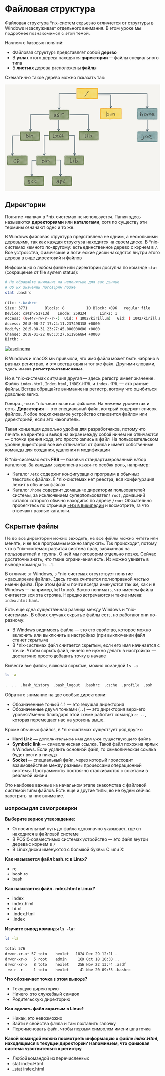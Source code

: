 # Файловая структура

Файловая структура *nix-систем серьезно отличается от структуры в Windows и заслуживает отдельного внимания. В этом уроке мы подробнее познакомимся с этой темой.

Начнем с базовых понятий:

- Файловая структура представляет собой **дерево**
- В **узлах** этого дерева находятся **директории** — файлы специального типа
- В **листьях** дерева расположены **файлы**

Схематично такое дерево можно показать так:

![Файловая структура в Unix](../images/cli/image_5_1.png)

## Директории

Понятие «папка» в *nix-системах не используется. Папки здесь называются **директориями** или **каталогами**, хотя по существу эти термины означают одно и то же.

В Windows файловая структура представлена не одним, а несколькими деревьями, так как каждая структура находится на своем диске. В *nix-системах немного по-другому: есть единственное дерево с корнем в `/`. Все устройства, физические и логические диски находятся внутри этого дерева в виде директорий и файлов.

Информация о любом файле или директории доступна по команде `stat` (сокращение от file system status):

```bash
# Не обращайте внимание на непонятные для вас данные
# Об их значении поговорим позже
stat .bashrc

File: '.bashrc'
Size: 3771        Blocks: 8          IO Block: 4096   regular file
Device: ca01h/51713d    Inode: 259234      Links: 1
Access: (0644/-rw-r--r--)  Uid: ( 1002/kirill.m)   Gid: ( 1002/kirill.m)
Access: 2018-08-27 17:24:11.237498138 +0000
Modify: 2015-08-31 23:27:45.000000000 +0000
Change: 2018-01-22 08:13:27.611966864 +0000
Birth: -
```

[![asciinema](https://asciinema.org/a/evHx3Dudt2TZIJlkI38OmZpEv.png)](https://asciinema.org/a/evHx3Dudt2TZIJlkI38OmZpEv/iframe?preload=1&cols=120&rows=15)


В Windows и macOS мы привыкли, что имя файла может быть набрано в разных регистрах, и это всегда один и тот же файл. Другими словами, здесь имена **регистронезависимые**.

Но в *nix-системах ситуация другая — здесь регистр имеет значение. Файлы `index.html`, `Index.html`, `INDEX.HTML` и `index.HTML` — это разные файлы. Всегда обращайте внимание на регистр, потому что ошибиться довольно легко.

Говорят, что в *nix «все является файлом». На нижнем уровне так и есть. **Директория** — это специальный файл, который содержит список файлов. Любое подключаемое устройство становится файлом или директорией, если это накопитель.

Такая концепция довольно удобна для разработчиков, потому что печать на принтер и вывод на экран между собой ничем не отличаются — с точки зрения кода, это просто запись в файл. На пользовательском уровне директория все же отличается от файла и имеет собственные команды для создания, удаления и модификации.

В *nix-системах есть **FHS** — базовый стандартизированный набор каталогов. За каждым закреплена какая-то особая роль, например:

- Каталог `/etc` содержит конфигурацию программ в обычных текстовых файлах. В *nix-системах нет реестра, вся конфигурация лежит в обычных файлах
- Каталог `/home` содержит домашние директории пользователей системы, за исключением суперпользователя `root`, домашний каталог которого обычно находится по адресу `/root`
Обязательно пробегитесь по странице [FHS в Википедии](https://ru.wikipedia.org/wiki/FHS) и посмотрите, за что отвечают разные каталоги.

## Скрытые файлы

Не во все директории можно заходить, не все файлы можно читать или менять, и не все программы можно запускать. Так происходит, потому что в *nix-системах развитая система прав, завязанная на пользователей и группы. О ней мы поговорим отдельно позже. Сейчас достаточно знать, что такие ограничения есть. Их можно увидеть в выводе команды `ls -l`.

В отличие от Windows, в *nix-системах отсутствует понятие «расширение файла». Здесь точка считается полноправной частью имени файла. При этом файлы почти всегда именуются так же, как и в Windows — например, `hello.mp3`. Важно понимать, что именем файла считается вся эта строчка. Нередко встречаются и такие имена: `index.html.haml`.

Есть еще одна существенная разница между Windows и *nix-системами. В обоих случаях скрытые файлы есть, но работают они по-разному:

- В Windows видимость файла — это его свойство, которое можно включить или выключить в настройках (при выключении файл станет скрытым)
- В *nix-системах файл считается скрытым, если его имя начинается с точки. Чтобы скрыть файл, ничего не нужно делать в настройках — достаточно просто добавить точку в начале

Вывести все файлы, включая скрытые, можно командой `ls -a`:

```bash
ls -a

.  ..  .bash_history  .bash_logout  .bashrc  .cache  .profile  .ssh
```

Обратите внимание на две особые директории:

- Обозначенные точкой (`.`) — это текущая директория
- Обозначенные двумя точками (`..`) — это директория верхнего уровня
Именно благодаря этой схеме работает команда `cd ..`, которая перемещает нас на уровень выше.

Кроме обычных файлов, в *nix-системах существует ряд других:

- **Hard Link** — дополнительное имя для уже существующего файла
- **Symbolic link** — символическая ссылка. Такой файл похож на ярлык в Windows. Если удалить основной файл, то символическая ссылка будет вести в никуда
- **Socket** — специальный файл, через который происходит взаимодействие между разными процессами операционной системы. Программисты постоянно сталкиваются с сокетами в реальной жизни

Это наиболее важные на начальном этапе знакомства с файловой системой типы файлов. Есть еще и другие типы, но не будем сейчас заострять на них внимание.

### Вопросы для самопроверки

**Выберите верное утверждение:**

- Относительный путь до файла однозначно указывает, где он находится в файловой системе
- В POSIX-совместимых системах устройство — это файл внутри дерева с корнем в `/`
- В Linux диски именуются с большой буквы: C: или X:

**Как называется файл bash.rc в Linux?**

- rc
- bash.rc
- bash

**Как называется файл .index.html в Linux?**

- index
- index.html
- html
- .index.html
- .index

**Изучите вывод команды `ls -la`:**

```bash
ls -la
 
total 576
drwxr-xr-x+ 57 toto    hexlet   1824 Dec 29 12:11 .
drwxr-xr-x   5 root    admin     160 Oct 18 10:30 ..
drwxr-xr-x   8 toto    hexlet    256 Nov 22 13:44 .asdf
-rw-r--r--   1 toto    hexlet     41 Nov 20 09:55 .bashrc
```
**Что обозначает точка в этом выводе?**

- Текущую директорию
- Ничего, это служебный символ
- Родительскую директорию

**Как сделать файл скрытым в Linux?**

- Никак, это невозможно
- Зайти в свойства файла и там поставить галочку
- Переименовать файл, чтобы первым символом имени шла точка

**Какой командой можно посмотреть информацию о файле *index.Html*, находящемся в текущей директории? Напоминаем, что файловая система чувствительна к регистру.**


- Любой командой из перечисленных
- stat index.Html
- _stat index.html